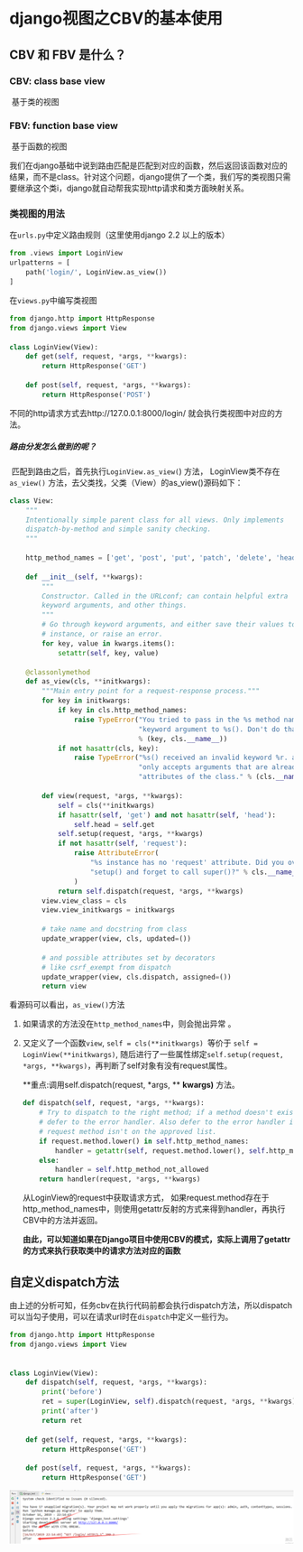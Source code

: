 # django视图之CBV的基本使用

## CBV 和 FBV 是什么？

### CBV: class base view

​	基于类的视图

### FBV: function base view

​	基于函数的视图

我们在django基础中说到路由匹配是匹配到对应的函数，然后返回该函数对应的结果，而不是class。针对这个问题，django提供了一个类，我们写的类视图只需要继承这个类i，django就自动帮我实现http请求和类方面映射关系。

### 类视图的用法

在`urls.py`中定义路由规则（这里使用django 2.2 以上的版本）

```python
from .views import LoginView
urlpatterns = [
    path('login/', LoginView.as_view())
]
```

在`views.py`中编写类视图

```python
from django.http import HttpResponse
from django.views import View

class LoginView(View):
	def get(self, request, *args, **kwargs):
		return HttpResponse('GET')

	def post(self, request, *args, **kwargs):
		return HttpResponse('POST')

```

不同的http请求方式去http://127.0.0.1:8000/login/ 就会执行类视图中对应的方法。

##### 路由分发怎么做到的呢？

​	匹配到路由之后，首先执行`LoginView.as_view(`) 方法， LoginView类不存在`as_view()` 方法，去父类找，父类（View）的as_view()源码如下：

```python
class View:
    """
    Intentionally simple parent class for all views. Only implements
    dispatch-by-method and simple sanity checking.
    """

    http_method_names = ['get', 'post', 'put', 'patch', 'delete', 'head', 'options', 'trace']

    def __init__(self, **kwargs):
        """
        Constructor. Called in the URLconf; can contain helpful extra
        keyword arguments, and other things.
        """
        # Go through keyword arguments, and either save their values to our
        # instance, or raise an error.
        for key, value in kwargs.items():
            setattr(self, key, value)

    @classonlymethod
    def as_view(cls, **initkwargs):
        """Main entry point for a request-response process."""
        for key in initkwargs:
            if key in cls.http_method_names:
                raise TypeError("You tried to pass in the %s method name as a "
                                "keyword argument to %s(). Don't do that."
                                % (key, cls.__name__))
            if not hasattr(cls, key):
                raise TypeError("%s() received an invalid keyword %r. as_view "
                                "only accepts arguments that are already "
                                "attributes of the class." % (cls.__name__, key))

        def view(request, *args, **kwargs):
            self = cls(**initkwargs)
            if hasattr(self, 'get') and not hasattr(self, 'head'):
                self.head = self.get
            self.setup(request, *args, **kwargs)
            if not hasattr(self, 'request'):
                raise AttributeError(
                    "%s instance has no 'request' attribute. Did you override "
                    "setup() and forget to call super()?" % cls.__name__
                )
            return self.dispatch(request, *args, **kwargs)
        view.view_class = cls
        view.view_initkwargs = initkwargs

        # take name and docstring from class
        update_wrapper(view, cls, updated=())

        # and possible attributes set by decorators
        # like csrf_exempt from dispatch
        update_wrapper(view, cls.dispatch, assigned=())
        return view
```

看源码可以看出，`as_view()`方法

1.  如果请求的方法没在`http_method_names`中，则会抛出异常 。

2. 又定义了一个函数`view`, `self = cls(**initkwargs) `等价于 `self = LoginView(**initkwargs)`, 随后进行了一些属性绑定`self.setup(request, *args, **kwargs)`，再判断了self对象有没有request属性。

   **重点:调用self.dispatch(request, *args, ** **kwargs)** 方法。

   ```python
   def dispatch(self, request, *args, **kwargs):
       # Try to dispatch to the right method; if a method doesn't exist,
       # defer to the error handler. Also defer to the error handler if the
       # request method isn't on the approved list.
       if request.method.lower() in self.http_method_names:
           handler = getattr(self, request.method.lower(), self.http_method_not_allowed)
       else:
           handler = self.http_method_not_allowed
       return handler(request, *args, **kwargs)
   ```

   从LoginView的request中获取请求方式， 如果request.method存在于http_method_names中，则使用getattr反射的方式来得到handler，再执行CBV中的方法并返回。

   **由此，可以知道如果在Django项目中使用CBV的模式，实际上调用了getattr的方式来执行获取类中的请求方法对应的函数**

## 自定义dispatch方法

由上述的分析可知，任务cbv在执行代码前都会执行dispatch方法，所以dispatch可以当勾子使用，可以在请求url时在`dispatch`中定义一些行为。

```python
from django.http import HttpResponse
from django.views import View


class LoginView(View):
    def dispatch(self, request, *args, **kwargs):
        print('before')
        ret = super(LoginView, self).dispatch(request, *args, **kwargs)
        print('after')
        return ret

    def get(self, request, *args, **kwargs):
        return HttpResponse('GET')

    def post(self, request, *args, **kwargs):
        return HttpResponse('GET')
```

![dispatch](images/dispatch.png)